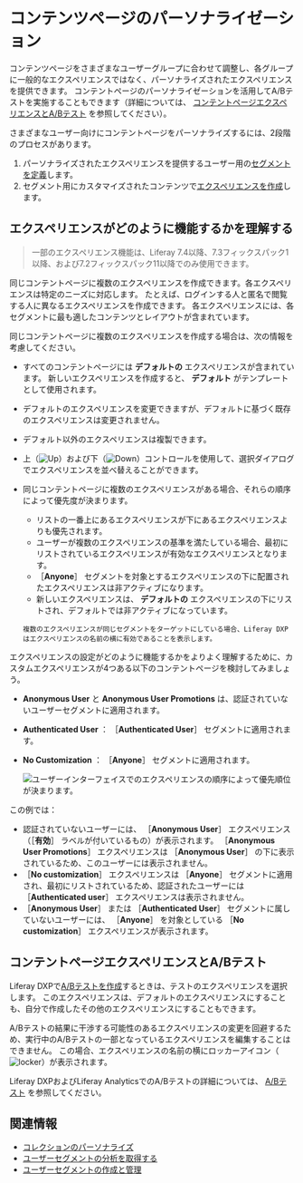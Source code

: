 # コンテンツページのパーソナライゼーション

コンテンツページをさまざまなユーザーグループに合わせて調整し、各グループに一般的なエクスペリエンスではなく、パーソナライズされたエクスペリエンスを提供できます。 コンテントページのパーソナライゼーションを活用してA/Bテストを実施することもできます（詳細については、 [コンテントページエクスペリエンスとA/Bテスト](#content-page-experiences-and-a-b-testing) を参照してください）。

さまざまなユーザー向けにコンテントページをパーソナライズするには、2段階のプロセスがあります。

1. パーソナライズされたエクスペリエンスを提供するユーザー用の[セグメントを定義](../segmentation/creating-and-managing-user-segments.md)します。
1. セグメント用にカスタマイズされたコンテンツで[エクスペリエンスを作成](./creating-and-managing-experiences.md)します。

<a name="understanding-how-experiences-work" />

## エクスペリエンスがどのように機能するかを理解する

> 一部のエクスペリエンス機能は、Liferay 7.4以降、7.3フィックスパック1以降、および7.2フィックスパック11以降でのみ使用できます。

同じコンテントページに複数のエクスペリエンスを作成できます。各エクスペリエンスは特定のニーズに対応します。 たとえば、ログインする人と匿名で閲覧する人に異なるエクスペリエンスを作成できます。 各エクスペリエンスには、各セグメントに最も適したコンテンツとレイアウトが含まれています。

同じコンテントページに複数のエクスペリエンスを作成する場合は、次の情報を考慮してください。

- すべてのコンテントページには **デフォルトの** エクスペリエンスが含まれています。 新しいエクスペリエンスを作成すると、 **デフォルト** がテンプレートとして使用されます。
- デフォルトのエクスペリエンスを変更できますが、デフォルトに基づく既存のエクスペリエンスは変更されません。
- デフォルト以外のエクスペリエンスは複製できます。
- 上（![Up](../../../images/icon-angle-up.png)）および下（![Down](../../../images/icon-angle-down.png)）コントロールを使用して、選択ダイアログでエクスペリエンスを並べ替えることができます。
- 同じコンテントページに複数のエクスペリエンスがある場合、それらの順序によって優先度が決まります。

  - リストの一番上にあるエクスペリエンスが下にあるエクスペリエンスよりも優先されます。
  - ユーザーが複数のエクスペリエンスの基準を満たしている場合、最初にリストされているエクスペリエンスが有効なエクスペリエンスとなります。
  - ［**Anyone**］ セグメントを対象とするエクスペリエンスの下に配置されたエクスペリエンスは非アクティブになります。
  - 新しいエクスペリエンスは、 **デフォルトの** エクスペリエンスの下にリストされ、デフォルトでは非アクティブになっています。

  ```{tip}
  複数のエクスペリエンスが同じセグメントをターゲットにしている場合、Liferay DXPはエクスペリエンスの名前の横に有効であることを表示します。
  ```

エクスペリエンスの設定がどのように機能するかをよりよく理解するために、カスタムエクスペリエンスが4つある以下のコンテントページを検討してみましょう。

- **Anonymous User** と **Anonymous User Promotions** は、認証されていないユーザーセグメントに適用されます。
- **Authenticated User** ： ［**Authenticated User**］ セグメントに適用されます。
- **No Customization** ： ［**Anyone**］ セグメントに適用されます。

  ![ユーザーインターフェイスでのエクスペリエンスの順序によって優先順位が決まります。](./content-page-personalization/images/06.png)

この例では：

- 認証されていないユーザーには、 ［**Anonymous User**］ エクスペリエンス（［**有効**］ ラベルが付いているもの）が表示されます。 ［**Anonymous User Promotions**］ エクスペリエンスは ［**Anonymous User**］ の下に表示されているため、このユーザーには表示されません。
- ［**No customization**］ エクスペリエンスは ［**Anyone**］ セグメントに適用され、最初にリストされているため、認証されたユーザーには ［**Authenticated user**］ エクスペリエンスは表示されません。
- ［**Anonymous User**］ または ［**Authenticated User**］ セグメントに属していないユーザーには、 ［**Anyone**］ を対象としている ［**No customization**］ エクスペリエンスが表示されます。

<a name="content-page-experiences-and-ab-testing" />

## コンテントページエクスペリエンスとA/Bテスト

Liferay DXPで[A/Bテストを作成](../../optimizing-sites/ab-testing/creating-ab-tests.md)するときは、テストのエクスペリエンスを選択します。  このエクスペリエンスは、デフォルトのエクスペリエンスにすることも、自分で作成したその他のエクスペリエンスにすることもできます。

A/Bテストの結果に干渉する可能性のあるエクスペリエンスの変更を回避するため、実行中のA/Bテストの一部となっているエクスペリエンスを編集することはできません。 この場合、エクスペリエンスの名前の横にロッカーアイコン（![locker](../../../images/icon-lock.png)）が表示されます。

Liferay DXPおよびLiferay AnalyticsでのA/Bテストの詳細については、 [A/Bテスト](../../optimizing-sites/ab-testing/ab-testing.md) を参照してください。

<a name="related-information" />

## 関連情報

* [コレクションのパーソナライズ](./personalizing-collections.md)
* [ユーザーセグメントの分析を取得する](../segmentation/getting-analytics-for-user-segments.md)
* [ユーザーセグメントの作成と管理](../segmentation/creating-and-managing-user-segments.md)
